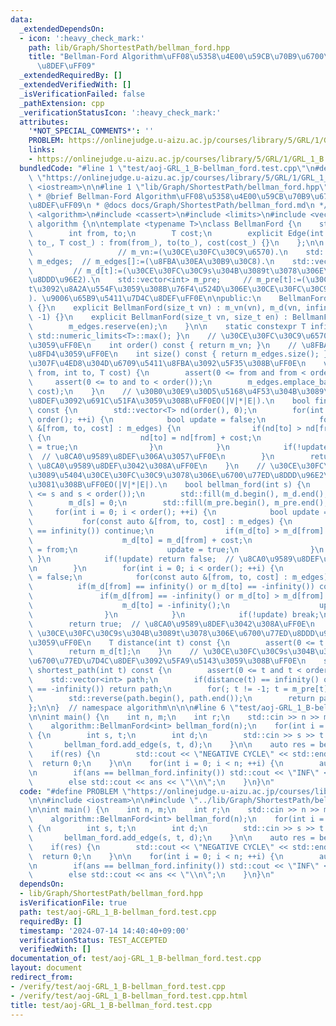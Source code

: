 ```yaml
---
data:
  _extendedDependsOn:
  - icon: ':heavy_check_mark:'
    path: lib/Graph/ShortestPath/bellman_ford.hpp
    title: "Bellman-Ford Algorithm\uFF08\u5358\u4E00\u59CB\u70B9\u6700\u77ED\u7D4C\
      \u8DEF\uFF09"
  _extendedRequiredBy: []
  _extendedVerifiedWith: []
  _isVerificationFailed: false
  _pathExtension: cpp
  _verificationStatusIcon: ':heavy_check_mark:'
  attributes:
    '*NOT_SPECIAL_COMMENTS*': ''
    PROBLEM: https://onlinejudge.u-aizu.ac.jp/courses/library/5/GRL/1/GRL_1_B
    links:
    - https://onlinejudge.u-aizu.ac.jp/courses/library/5/GRL/1/GRL_1_B
  bundledCode: "#line 1 \"test/aoj-GRL_1_B-bellman_ford.test.cpp\"\n#define PROBLEM\
    \ \"https://onlinejudge.u-aizu.ac.jp/courses/library/5/GRL/1/GRL_1_B\"\n\n#include\
    \ <iostream>\n\n#line 1 \"lib/Graph/ShortestPath/bellman_ford.hpp\"\n\n\n\n/**\n\
    \ * @brief Bellman-Ford Algorithm\uFF08\u5358\u4E00\u59CB\u70B9\u6700\u77ED\u7D4C\
    \u8DEF\uFF09\n * @docs docs/Graph/ShortestPath/bellman_ford.md\n */\n\n#include\
    \ <algorithm>\n#include <cassert>\n#include <limits>\n#include <vector>\n\nnamespace\
    \ algorithm {\n\ntemplate <typename T>\nclass BellmanFord {\n    struct Edge {\n\
    \        int from, to;\n        T cost;\n        explicit Edge(int from_, int\
    \ to_, T cost_) : from(from_), to(to_), cost(cost_) {}\n    };\n\n    int m_vn;\
    \                   // m_vn:=(\u30CE\u30FC\u30C9\u6570).\n    std::vector<Edge>\
    \ m_edges;  // m_edges[]:=(\u8FBA\u30EA\u30B9\u30C8).\n    std::vector<T> m_d;\
    \         // m_d[t]:=(\u30CE\u30FC\u30C9s\u304B\u3089t\u3078\u306E\u6700\u77ED\
    \u8DDD\u96E2).\n    std::vector<int> m_pre;     // m_pre[t]:=(\u30CE\u30FC\u30C9\
    t\u3092\u8A2A\u554F\u3059\u308B\u76F4\u524D\u306E\u30CE\u30FC\u30C9\u756A\u53F7\
    ). \u9006\u65B9\u5411\u7D4C\u8DEF\uFF0E\n\npublic:\n    BellmanFord() : BellmanFord(0)\
    \ {}\n    explicit BellmanFord(size_t vn) : m_vn(vn), m_d(vn, infinity()), m_pre(vn,\
    \ -1) {}\n    explicit BellmanFord(size_t vn, size_t en) : BellmanFord(vn) {\n\
    \        m_edges.reserve(en);\n    }\n\n    static constexpr T infinity() { return\
    \ std::numeric_limits<T>::max(); }\n    // \u30CE\u30FC\u30C9\u6570\u3092\u8FD4\
    \u3059\uFF0E\n    int order() const { return m_vn; }\n    // \u8FBA\u6570\u3092\
    \u8FD4\u3059\uFF0E\n    int size() const { return m_edges.size(); }\n    // \u91CD\
    \u307F\u4ED8\u304D\u6709\u5411\u8FBA\u3092\u5F35\u308B\uFF0E\n    void add_edge(int\
    \ from, int to, T cost) {\n        assert(0 <= from and from < order());\n   \
    \     assert(0 <= to and to < order());\n        m_edges.emplace_back(from, to,\
    \ cost);\n    }\n    // \u30B0\u30E9\u30D5\u5168\u4F53\u304B\u3089\u8CA0\u9589\
    \u8DEF\u3092\u691C\u51FA\u3059\u308B\uFF0EO(|V|*|E|).\n    bool find_negative_cycle()\
    \ const {\n        std::vector<T> nd(order(), 0);\n        for(int i = 0; i <\
    \ order(); ++i) {\n            bool update = false;\n            for(const auto\
    \ &[from, to, cost] : m_edges) {\n                if(nd[to] > nd[from] + cost)\
    \ {\n                    nd[to] = nd[from] + cost;\n                    update\
    \ = true;\n                }\n            }\n            if(!update) return false;\
    \  // \u8CA0\u9589\u8DEF\u306A\u3057\uFF0E\n        }\n        return true;  //\
    \ \u8CA0\u9589\u8DEF\u3042\u308A\uFF0E\n    }\n    // \u30CE\u30FC\u30C9s\u304B\
    \u3089\u5404\u30CE\u30FC\u30C9\u3078\u306E\u6700\u77ED\u8DDD\u96E2\u3092\u6C42\
    \u3081\u308B\uFF0EO(|V|*|E|).\n    bool bellman_ford(int s) {\n        assert(0\
    \ <= s and s < order());\n        std::fill(m_d.begin(), m_d.end(), infinity());\n\
    \        m_d[s] = 0;\n        std::fill(m_pre.begin(), m_pre.end(), -1);\n   \
    \     for(int i = 0; i < order(); ++i) {\n            bool update = false;\n \
    \           for(const auto &[from, to, cost] : m_edges) {\n                if(m_d[from]\
    \ == infinity()) continue;\n                if(m_d[to] > m_d[from] + cost) {\n\
    \                    m_d[to] = m_d[from] + cost;\n                    m_pre[to]\
    \ = from;\n                    update = true;\n                }\n           \
    \ }\n            if(!update) return false;  // \u8CA0\u9589\u8DEF\u306A\u3057\uFF0E\
    \n        }\n        for(int i = 0; i < order(); ++i) {\n            bool update\
    \ = false;\n            for(const auto &[from, to, cost] : m_edges) {\n      \
    \          if(m_d[from] == infinity() or m_d[to] == -infinity()) continue;\n \
    \               if(m_d[from] == -infinity() or m_d[to] > m_d[from] + cost) {\n\
    \                    m_d[to] = -infinity();\n                    update = true;\n\
    \                }\n            }\n            if(!update) break;\n        }\n\
    \        return true;  // \u8CA0\u9589\u8DEF\u3042\u308A\uFF0E\n    }\n    //\
    \ \u30CE\u30FC\u30C9s\u304B\u3089t\u3078\u306E\u6700\u77ED\u8DDD\u96E2\u3092\u8FD4\
    \u3059\uFF0E\n    T distance(int t) const {\n        assert(0 <= t and t < order());\n\
    \        return m_d[t];\n    }\n    // \u30CE\u30FC\u30C9s\u304B\u3089t\u3078\u306E\
    \u6700\u77ED\u7D4C\u8DEF\u3092\u5FA9\u5143\u3059\u308B\uFF0E\n    std::vector<int>\
    \ shortest_path(int t) const {\n        assert(0 <= t and t < order());\n    \
    \    std::vector<int> path;\n        if(distance(t) == infinity() or distance(t)\
    \ == -infinity()) return path;\n        for(; t != -1; t = m_pre[t]) path.push_back(t);\n\
    \        std::reverse(path.begin(), path.end());\n        return path;\n    }\n\
    };\n\n}  // namespace algorithm\n\n\n#line 6 \"test/aoj-GRL_1_B-bellman_ford.test.cpp\"\
    \n\nint main() {\n    int n, m;\n    int r;\n    std::cin >> n >> m >> r;\n\n\
    \    algorithm::BellmanFord<int> bellman_ford(n);\n    for(int i = 0; i < m; ++i)\
    \ {\n        int s, t;\n        int d;\n        std::cin >> s >> t >> d;\n\n \
    \       bellman_ford.add_edge(s, t, d);\n    }\n\n    auto res = bellman_ford.bellman_ford(r);\n\
    \    if(res) {\n        std::cout << \"NEGATIVE CYCLE\" << std::endl;\n      \
    \  return 0;\n    }\n\n    for(int i = 0; i < n; ++i) {\n        auto ans = bellman_ford.distance(i);\n\
    \n        if(ans == bellman_ford.infinity()) std::cout << \"INF\" << \"\\n\";\n\
    \        else std::cout << ans << \"\\n\";\n    }\n}\n"
  code: "#define PROBLEM \"https://onlinejudge.u-aizu.ac.jp/courses/library/5/GRL/1/GRL_1_B\"\
    \n\n#include <iostream>\n\n#include \"../lib/Graph/ShortestPath/bellman_ford.hpp\"\
    \n\nint main() {\n    int n, m;\n    int r;\n    std::cin >> n >> m >> r;\n\n\
    \    algorithm::BellmanFord<int> bellman_ford(n);\n    for(int i = 0; i < m; ++i)\
    \ {\n        int s, t;\n        int d;\n        std::cin >> s >> t >> d;\n\n \
    \       bellman_ford.add_edge(s, t, d);\n    }\n\n    auto res = bellman_ford.bellman_ford(r);\n\
    \    if(res) {\n        std::cout << \"NEGATIVE CYCLE\" << std::endl;\n      \
    \  return 0;\n    }\n\n    for(int i = 0; i < n; ++i) {\n        auto ans = bellman_ford.distance(i);\n\
    \n        if(ans == bellman_ford.infinity()) std::cout << \"INF\" << \"\\n\";\n\
    \        else std::cout << ans << \"\\n\";\n    }\n}\n"
  dependsOn:
  - lib/Graph/ShortestPath/bellman_ford.hpp
  isVerificationFile: true
  path: test/aoj-GRL_1_B-bellman_ford.test.cpp
  requiredBy: []
  timestamp: '2024-07-14 14:40:40+09:00'
  verificationStatus: TEST_ACCEPTED
  verifiedWith: []
documentation_of: test/aoj-GRL_1_B-bellman_ford.test.cpp
layout: document
redirect_from:
- /verify/test/aoj-GRL_1_B-bellman_ford.test.cpp
- /verify/test/aoj-GRL_1_B-bellman_ford.test.cpp.html
title: test/aoj-GRL_1_B-bellman_ford.test.cpp
---
```

